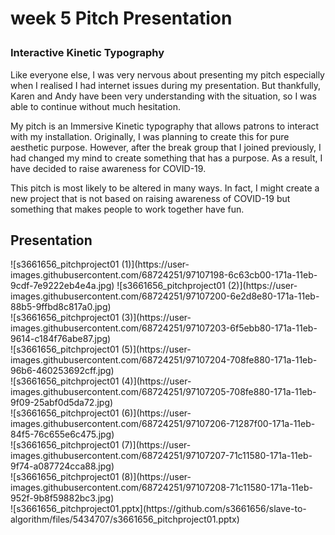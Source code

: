<h1> 

week 5 Pitch Presentation 

</h1> 

 <h3> 

Interactive Kinetic Typography 

</h3> 

<p>Like everyone else, I was very nervous about presenting my pitch especially when I realised I had internet issues during my presentation. But thankfully, Karen and Andy have been very understanding with the situation, so I was able to continue without much hesitation. </p> 

<p> My pitch is an Immersive Kinetic typography that allows patrons to interact with my installation. Originally, I was planning to create this for pure aesthetic purpose. However, after the break group that I joined previously, I had changed my mind to create something that has a purpose. As a result, I have decided to raise awareness for COVID-19. </p> 

<p> This pitch is most likely to be altered in many ways. In fact, I might create a new project that is not based on raising awareness of COVID-19 but something that makes people to work together have fun. </p> 

<h2> Presentation </h2> 

<p> ![s3661656_pitchproject01 (1)](https://user-images.githubusercontent.com/68724251/97107198-6c63cb00-171a-11eb-9cdf-7e9222eb4e4a.jpg)
![s3661656_pitchproject01 (2)](https://user-images.githubusercontent.com/68724251/97107200-6e2d8e80-171a-11eb-88b5-9ffbd8c817a0.jpg)
<br>![s3661656_pitchproject01 (3)](https://user-images.githubusercontent.com/68724251/97107203-6f5ebb80-171a-11eb-9614-c184f76abe87.jpg)
<br>![s3661656_pitchproject01 (5)](https://user-images.githubusercontent.com/68724251/97107204-708fe880-171a-11eb-96b6-460253692cff.jpg)
<br>![s3661656_pitchproject01 (4)](https://user-images.githubusercontent.com/68724251/97107205-708fe880-171a-11eb-9f09-25abf0d5da72.jpg)
<br>![s3661656_pitchproject01 (6)](https://user-images.githubusercontent.com/68724251/97107206-71287f00-171a-11eb-84f5-76c655e6c475.jpg)
<br>![s3661656_pitchproject01 (7)](https://user-images.githubusercontent.com/68724251/97107207-71c11580-171a-11eb-9f74-a087724cca88.jpg)
<br>![s3661656_pitchproject01 (8)](https://user-images.githubusercontent.com/68724251/97107208-71c11580-171a-11eb-952f-9b8f59882bc3.jpg)
<br>![s3661656_pitchproject01.pptx](https://github.com/s3661656/slave-to-algorithm/files/5434707/s3661656_pitchproject01.pptx)


 </p> 
